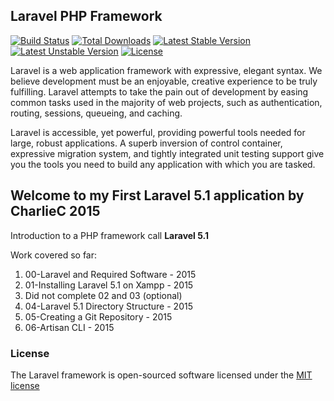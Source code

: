 ## Laravel PHP Framework

[![Build Status](https://travis-ci.org/laravel/framework.svg)](https://travis-ci.org/laravel/framework)
[![Total Downloads](https://poser.pugx.org/laravel/framework/d/total.svg)](https://packagist.org/packages/laravel/framework)
[![Latest Stable Version](https://poser.pugx.org/laravel/framework/v/stable.svg)](https://packagist.org/packages/laravel/framework)
[![Latest Unstable Version](https://poser.pugx.org/laravel/framework/v/unstable.svg)](https://packagist.org/packages/laravel/framework)
[![License](https://poser.pugx.org/laravel/framework/license.svg)](https://packagist.org/packages/laravel/framework)

Laravel is a web application framework with expressive, elegant syntax. We believe development must be an enjoyable, creative experience to be truly fulfilling. Laravel attempts to take the pain out of development by easing common tasks used in the majority of web projects, such as authentication, routing, sessions, queueing, and caching.

Laravel is accessible, yet powerful, providing powerful tools needed for large, robust applications. A superb inversion of control container, expressive migration system, and tightly integrated unit testing support give you the tools you need to build any application with which you are tasked.

## Welcome to my First Laravel 5.1 application by CharlieC 2015
Introduction to a PHP framework call **Laravel 5.1**

Work covered so far:

1. 00-Laravel and Required Software - 2015
2. 01-Installing Laravel 5.1 on Xampp - 2015
3. Did not complete 02 and 03 (optional)
4. 04-Laravel 5.1 Directory Structure - 2015
5. 05-Creating a Git Repository - 2015
6. 06-Artisan CLI - 2015


### License

The Laravel framework is open-sourced software licensed under the [MIT license](http://opensource.org/licenses/MIT)
